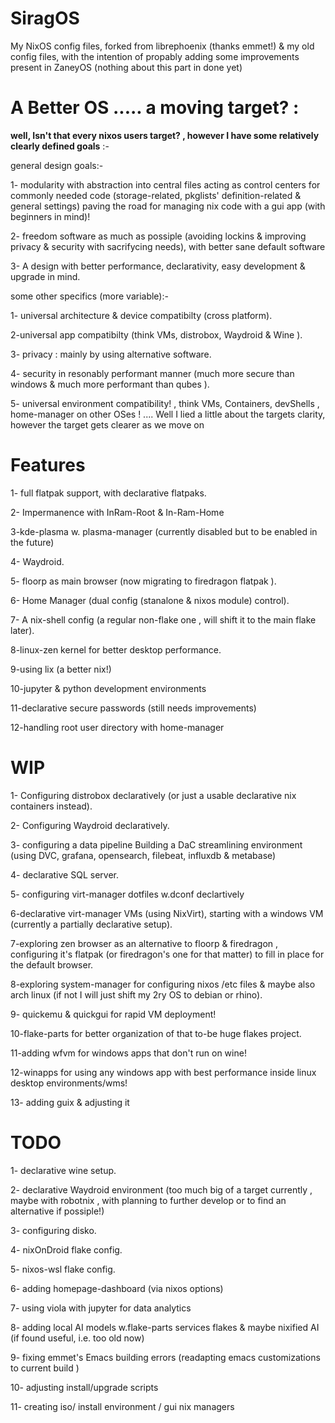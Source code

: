 # SiragOS 
 My NixOS config files, forked from librephoenix (thanks emmet!) & my old config files, with the intention of propably adding some improvements present in ZaneyOS (nothing about this part in done yet)

# A Better OS ..... a moving target? :

 **well, Isn't that every nixos users target? , however I have some relatively clearly defined goals** :-
 
 general design goals:-
 
 1- modularity with abstraction into central files acting as control centers for commonly needed code (storage-related, pkglists' definition-related & general settings) paving the road for managing nix code with a gui app (with beginners in mind)!
 
 2- freedom software as much as possiple (avoiding lockins & improving privacy & security with sacrifycing needs), with better sane default software
 
 3- A design with better performance, declarativity, easy development & upgrade in mind. 
 
 some other specifics (more variable):-
 
 1- universal architecture & device compatibilty (cross platform).
 
 2-universal app compatibilty (think VMs, distrobox, Waydroid & Wine ).

 3- privacy : mainly by using alternative software.
 
 4- security in resonably performant manner (much more secure than windows & much more performant than qubes ).

 5- universal environment compatibility! , think VMs, Containers, devShells , home-manager on other OSes !
 ....
 Well I lied a little about the targets clarity, however the target gets clearer as we move on
 
# Features
 1- full flatpak support, with declarative flatpaks.
 
 2- Impermanence with InRam-Root & In-Ram-Home

 3-kde-plasma w. plasma-manager (currently disabled but to be enabled in the future)
 
 4- Waydroid.
 
 5- floorp as main browser (now migrating to firedragon flatpak ).
 
 6- Home Manager (dual config (stanalone & nixos module) control).
 
 7- A nix-shell config (a regular non-flake one , will shift it to the main flake later).
 
 8-linux-zen kernel for better desktop performance.

 9-using lix (a better nix!)
 
 10-jupyter & python development environments
 
 11-declarative secure passwords (still needs improvements)
 
 12-handling root user directory with home-manager

 
# WIP

 1- Configuring distrobox declaratively (or just a usable declarative nix containers instead).
 
 2- Configuring Waydroid declaratively.
 
 3- configuring a data pipeline Building a DaC streamlining environment (using DVC, grafana, opensearch, filebeat, influxdb & metabase)
 
 4- declarative SQL server.
 
 5- configuring virt-manager dotfiles w.dconf declartively
 
 6-declarative virt-manager VMs (using NixVirt), starting with a windows VM (currently a partially declarative setup).
 
 7-exploring zen browser as an alternative to floorp & firedragon , configuring it's flatpak (or firedragon's one for that matter) to fill in place for the default browser.
 
 8-exploring system-manager for configuring nixos /etc files & maybe also arch linux (if not I will just shift my 2ry OS to debian or rhino).
 
 9- quickemu & quickgui for rapid VM deployment!

 10-flake-parts for better organization of that to-be huge flakes project.

 11-adding wfvm for windows apps that don't run on wine!

 12-winapps for using any windows app with best performance inside linux desktop environments/wms!
 
 13- adding guix & adjusting it
 
# TODO
1- declarative wine setup.

2- declarative Waydroid environment (too much big of a target currently , maybe with robotnix , with planning to further develop or to find an alternative if possiple!)

3- configuring disko.

4- nixOnDroid flake config.

5- nixos-wsl flake config.

6- adding homepage-dashboard (via nixos options)

7- using viola with jupyter for data analytics

8- adding local AI models w.flake-parts services flakes & maybe nixified AI (if found useful, i.e. too old now)

9- fixing emmet's Emacs building errors (readapting emacs customizations to current build )

10- adjusting install/upgrade scripts

11- creating iso/ install environment / gui nix managers


